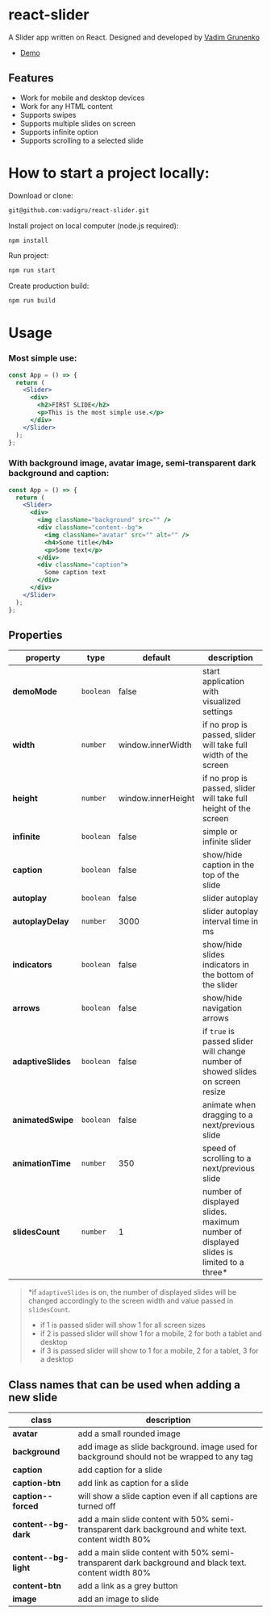 # react-slider

A Slider app written on React. Designed and developed by [Vadim Grunenko](https://github.com/vadigru)

- [Demo](https://react-slider-six.vercel.app)

## Features
- Work for mobile and desktop devices
- Work for any HTML content
- Supports swipes
- Supports multiple slides on screen
- Supports infinite option
- Supports scrolling to a selected slide

# How to start a project locally:
Download or clone:
```sh
git@github.com:vadigru/react-slider.git
```
Install project on local computer (node.js required):
```sh
npm install
```
Run project:
```sh
npm run start
```
Create production build:
```sh
npm run build
```

# Usage
### Most simple use:

```jsx
const App = () => {
  return (
    <Slider>
      <div>
        <h2>FIRST SLIDE</h2>
        <p>This is the most simple use.</p>
      </div>
    </Slider>
  );
};
```

### With background image, avatar image, semi-transparent dark background and caption:

```jsx
const App = () => {
  return (
    <Slider>
      <div>
        <img className="background" src="" />
        <div className="content--bg">
          <img className="avatar" src="" alt="" />
          <h4>Some title</h4>
          <p>Some text</p>
        </div>
        <div className="caption">
          Some caption text
        </div>
      </div>
    </Slider>
  );
};
```

## Properties

| property | type | default | description |
|-|-|-|-|
| **demoMode** | `boolean` | false | start application with visualized settings |
| **width** | `number` | window.innerWidth | if no prop is passed, slider will take full width of the screen |
| **height** | `number` | window.innerHeight | if no prop is passed, slider will take full height of the screen |
| **infinite** | `boolean` | false | simple or infinite slider |
| **caption** | `boolean` | false | show/hide caption in the top of the slide |
| **autoplay** | `boolean` | false | slider autoplay |
| **autoplayDelay** | `number` | 3000 | slider autoplay interval time in ms|
| **indicators** | `boolean` | false | show/hide slides indicators in the bottom of the slider|
| **arrows** | `boolean` | false | show/hide navigation arrows |
| **adaptiveSlides** | `boolean` | false | if `true` is passed slider will change number of showed slides on screen resize  |
| **animatedSwipe** | `boolean` | false | animate when dragging to a next/previous slide |
| **animationTime** | `number` | 350 | speed of scrolling to a next/previous slide |
| **slidesCount** | `number` | 1 | number of displayed slides. maximum number of displayed slides is limited to a three* |

> *if `adaptiveSlides` is on, the number of displayed slides will be changed accordingly to the screen width and value passed in `slidesCount`.
> - if 1 is passed slider will show 1 for all screen sizes
> - if 2 is passed slider will show 1 for a mobile, 2 for both a tablet and desktop
> - if 3 is passed slider will show to 1 for a mobile, 2 for a tablet, 3 for a desktop

## Class names that can be used when adding a new slide

| class | description |
|-|-|
| **avatar** | add a small rounded image |
| **background** | add image as slide background. image used for background should not be wrapped to any tag |
| **caption** | add caption for a slide |
| **caption-btn** | add link as caption for a slide |
| **caption--forced** | will show a slide caption even if all captions are turned off |
| **content--bg-dark** | add a main slide content with 50% semi-transparent dark background and white text. content width 80% |
| **content--bg-light** | add a main slide content with 50% semi-transparent dark background and black text. content width 80% |
| **content-btn** | add a link as a grey button |
| **image** | add an image to slide |
